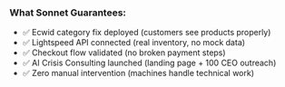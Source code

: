 ### **What Sonnet Guarantees:**
- ✅ Ecwid category fix deployed (customers see products properly)
- ✅ Lightspeed API connected (real inventory, no mock data)
- ✅ Checkout flow validated (no broken payment steps)
- ✅ AI Crisis Consulting launched (landing page + 100 CEO outreach)
- ✅ Zero manual intervention (machines handle technical work)
